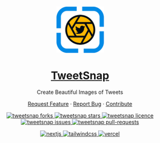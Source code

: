 <p align="center">
  <a href="https://tweetsnap.vercel.app/" target="blank">
    <img alt="TweetSnap" src="public/LogoDark.svg" width="125" />
  </a>
</p>
<h1 align="center">
  <a href="https://tweetsnap.vercel.app" target="blank">TweetSnap</a>
</h1>

<p align="center">
  Create Beautiful Images of Tweets
</p>

<p align="center">
  <a href="https://vercel.com/" target="blank">Request Feature</a> 
  ·
  <a href="https://vercel.com/" target="blank">Report Bug</a> 
  ·
  <a href="https://vercel.com/" target="blank">Contribute</a>
</p>


<p align="center">
<a href="https://github.com/ammaaraslam/tweetsnap/fork" target="blank">
<img src="https://img.shields.io/github/forks/ammaaraslam/tweetsnap?style=for-the-badge" alt="tweetsnap forks"/>
</a>
<a href="https://github.com/ammaaraslam/tweetsnap/stargazers" target="blank">
<img src="https://img.shields.io/github/stars/ammaaraslam/tweetsnap?style=for-the-badge" alt="tweetsnap stars"/>
</a>
<a href="https://github.com/ammaaraslam/tweetsnap/blob/master/LICENSE" target="blank">
<img src="https://img.shields.io/github/license/ammaaraslam/tweetsnap?style=for-the-badge" alt="tweetsnap licence" />
</a>
<a href="https://github.com/ammaaraslam/tweetsnap/issues" target="blank">
<img src="https://img.shields.io/github/issues/ammaaraslam/tweetsnap?style=for-the-badge" alt="tweetsnap issues"/>
</a>
<a href="https://github.com/ammaaraslam/tweetsnap/pulls" target="blank">
<img src="https://img.shields.io/github/issues-pr/ammaaraslam/tweetsnap?style=for-the-badge" alt="tweetsnap pull-requests"/>
</a>

</p>


<p align="center">

</p>

<p align="center">
<a href="https://nextjs.org/" target="blank">
<img src="https://img.shields.io/badge/Next-black?style=for-the-badge&logo=next.js&logoColor=white" alt="nextjs" />
</a>
<a href="https://tailwindcss.com/" target="blank">
<img src="https://img.shields.io/badge/tailwindcss-%2338B2AC.svg?style=for-the-badge&logo=tailwind-css&logoColor=white" alt="tailwindcss" />
</a>
<a href="https://vercel.com/" target="blank">
<img src="https://img.shields.io/badge/Vercel-black?style=for-the-badge&logo=vercel&logoColor=white" alt="vercel" />
</a>




<!-- <a href="https://github.com/ammaaraslam/tweetsnap/blob/master/LICENSE" target="blank">
<img src="https://img.shields.io/github/license-black?style=for-the-badge/ammaaraslam/tweetsnap?style=flat-square" alt="tweetsnap licence" />
</a>
<a href="https://github.com/ammaaraslam/tweetsnap/fork" target="blank">
<img src="https://img.shields.io/github/forks/ammaaraslam/tweetsnap?style=flat-square" alt="tweetsnap forks"/>
</a>
<a href="https://github.com/ammaaraslam/tweetsnap/stargazers" target="blank">
<img src="https://img.shields.io/github/stars/ammaaraslam/tweetsnap?style=flat-square" alt="tweetsnap stars"/>
</a>
<a href="https://github.com/ammaaraslam/tweetsnap/issues" target="blank">
<img src="https://img.shields.io/github/issues/ammaaraslam/tweetsnap?style=flat-square" alt="tweetsnap issues"/>
</a>
<a href="https://github.com/ammaaraslam/tweetsnap/pulls" target="blank">
<img src="https://img.shields.io/github/issues-pr/ammaaraslam/tweetsnap?style=flat-square" alt="tweetsnap pull-requests"/>
</a>
<a href="https://twitter.com/intent/tweet?text=Checkout%20slickr.vercel.app%20by%20@saviomartin7.%20The%20most%20powerful%20way%20to%20create%20awesome%20cover%20images%20for%20your%20@hashnode%20blog%20🔥"><img src="https://img.shields.io/twitter/url?label=Share%20on%20Twitter&style=social&url=https%3A%2F%2Fgithub.com%2Fsaviomartin%2Fslickr?style=flat-square"></a>
 -->
